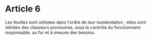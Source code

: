 # Article 6

Les feuilles sont utilisées dans l'ordre de leur numérotation ; elles sont retirées des classeurs provisoires, sous le contrôle du fonctionnaire responsable, au fur et à mesure des besoins.
